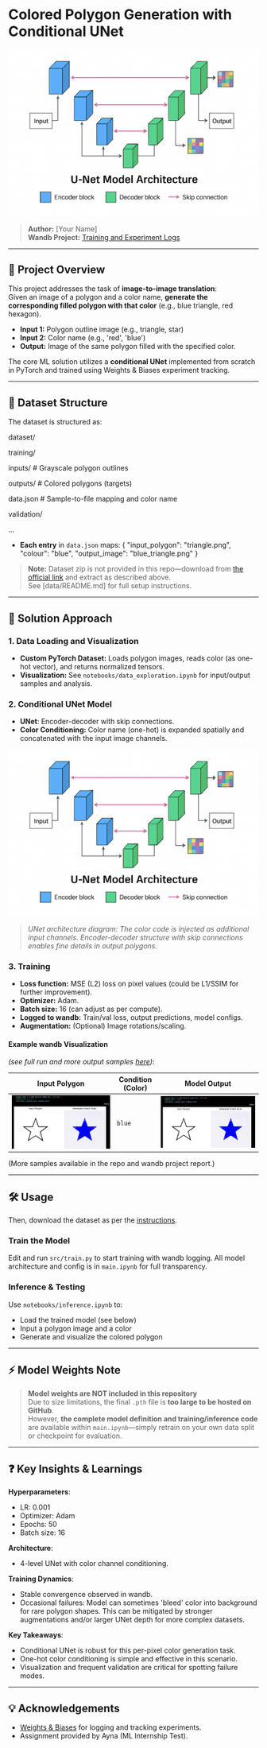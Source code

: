 # Colored Polygon Generation with Conditional UNet

![UNet Architecture](Assets/unet.png)

> **Author:** [Your Name]  
> **Wandb Project:** [Training and Experiment Logs](https://api.wandb.ai/links/gptc63926-bennett-university/tv7z94gq)

---

## 📝 Project Overview

This project addresses the task of **image-to-image translation**:  
Given an image of a polygon and a color name, **generate the corresponding filled polygon with that color** (e.g., blue triangle, red hexagon).

- **Input 1:** Polygon outline image (e.g., triangle, star)
- **Input 2:** Color name (e.g., 'red', 'blue')
- **Output:** Image of the same polygon filled with the specified color.

The core ML solution utilizes a **conditional UNet** implemented from scratch in PyTorch and trained using Weights & Biases experiment tracking.

---

## 📁 Dataset Structure

The dataset is structured as:

dataset/

training/

inputs/ # Grayscale polygon outlines

outputs/ # Colored polygons (targets)

data.json # Sample-to-file mapping and color name

validation/

...


- **Each entry** in `data.json` maps:
{
"input_polygon": "triangle.png",
"colour": "blue",
"output_image": "blue_triangle.png"
}

> **Note:** Dataset zip is not provided in this repo—download from [the official link](https://drive.google.com/open?id=1QXLgo3ZfQPorGwhYVmZUEWO_sU3i1pHM) and extract as described above.  
> See [data/README.md] for full setup instructions.

---

## 🚦 Solution Approach

### 1. Data Loading and Visualization

- **Custom PyTorch Dataset:** Loads polygon images, reads color (as one-hot vector), and returns normalized tensors.
- **Visualization:** See `notebooks/data_exploration.ipynb` for input/output samples and analysis.

### 2. Conditional UNet Model

- **UNet**: Encoder-decoder with skip connections.
- **Color Conditioning:** Color name (one-hot) is expanded spatially and concatenated with the input image channels.

![UNet Architecture](Assets/unet.png)

> _UNet architecture diagram: The color code is injected as additional input channels. Encoder-decoder structure with skip connections enables fine details in output polygons._

### 3. Training

- **Loss function:** MSE (L2) loss on pixel values (could be L1/SSIM for further improvement).
- **Optimizer:** Adam.
- **Batch size:** 16 (can adjust as per compute).
- **Logged to wandb:** Train/val loss, output predictions, model configs.
- **Augmentation:** (Optional) Image rotations/scaling.

#### **Example wandb Visualization**
_(see full run and more output samples [here](https://api.wandb.ai/links/gptc63926-bennett-university/tv7z94gq))_:

| Input Polygon | Condition (Color) | Model Output |
| ------------- | ----------------- | ------------ |
| ![Triangle](Assets/example.png) | `blue` | ![Colored Output](Assets/example.png) |

(More samples available in the repo and wandb project report.)

---

## 🛠️ Usage

Then, download the dataset as per the [instructions](data/README.md).

### **Train the Model**
Edit and run `src/train.py` to start training with wandb logging. All model architecture and config is in `main.ipynb` for full transparency.

### **Inference & Testing**
Use `notebooks/inference.ipynb` to:
- Load the trained model (see below)
- Input a polygon image and a color
- Generate and visualize the colored polygon

---

## ⚡ Model Weights Note

> **Model weights are NOT included in this repository**  
Due to size limitations, the final `.pth` file is **too large to be hosted on GitHub**.  
However, **the complete model definition and training/inference code** are available within `main.ipynb`—simply retrain on your own data split or checkpoint for evaluation.

---

## ❓ Key Insights & Learnings

**Hyperparameters**:
- LR: 0.001  
- Optimizer: Adam  
- Epochs: 50  
- Batch size: 16

**Architecture**:
- 4-level UNet with color channel conditioning.

**Training Dynamics**:
- Stable convergence observed in wandb.
- Occasional failures: Model can sometimes 'bleed' color into background for rare polygon shapes. This can be mitigated by stronger augmentations and/or larger UNet depth for more complex datasets.

**Key Takeaways**:
- Conditional UNet is robust for this per-pixel color generation task.
- One-hot color conditioning is simple and effective in this scenario.
- Visualization and frequent validation are critical for spotting failure modes.

---

## 💡 Acknowledgements

- [Weights & Biases](https://wandb.ai/) for logging and tracking experiments.
- Assignment provided by Ayna (ML Internship Test).


